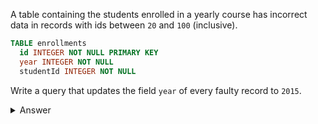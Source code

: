 A table containing the students enrolled in a yearly course has incorrect data in records with ids between `20` and `100` (inclusive).

``` sql
TABLE enrollments
  id INTEGER NOT NULL PRIMARY KEY
  year INTEGER NOT NULL
  studentId INTEGER NOT NULL
```

Write a query that updates the field `year` of every faulty record to `2015`.

<details><summary>Answer</summary>

``` sql
UPDATE enrollments
SET year = 2015
WHERE id BETWEEN 20 AND 100
```

</details>

